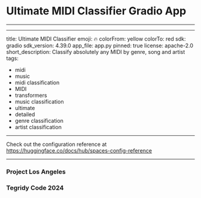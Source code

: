 # Ultimate MIDI Classifier Gradio App

***

---
title: Ultimate MIDI Classifier
emoji: 🔥
colorFrom: yellow
colorTo: red
sdk: gradio
sdk_version: 4.39.0
app_file: app.py
pinned: true
license: apache-2.0
short_description: Classify absolutely any MIDI by genre, song and artist
tags:
- midi
- music
- midi classification
- MIDI
- transformers
- music classification
- ultimate
- detailed
- genre classification
- artist classification
---

Check out the configuration reference at https://huggingface.co/docs/hub/spaces-config-reference

***

### Project Los Angeles
### Tegridy Code 2024
